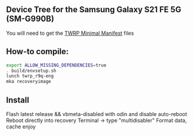 ## Device Tree for the Samsung Galaxy S21 FE 5G (SM-G990B)
You will need to get the [TWRP Minimal Manifest](https://github.com/minimal-manifest-twrp/platform_manifest_twrp_aosp) files

## How-to compile:

```sh
export ALLOW_MISSING_DEPENDENCIES=true
. build/envsetup.sh
lunch twrp_r9q-eng
mka recoveryimage
```

## Install
Flash latest release && vbmeta-disabled with odin and disable auto-reboot
Reboot directly into recovery
Terminal -> type "multidisabler"
Format data, cache
enjoy